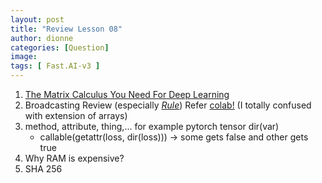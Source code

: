 ```yaml
---
layout: post
title: "Review Lesson 08"
author: dionne
categories: [Question]
image: 
tags: [ Fast.AI-v3 ]
---
```


1. [The Matrix Calculus You Need For Deep Learning](https://explained.ai/matrix-calculus/index.html)
2. Broadcasting Review (especially *[Rule](https://docs.scipy.org/doc/numpy-1.13.0/user/basics.broadcasting.html#general-broadcasting-rules)*)
Refer [colab!](https://render.githubusercontent.com/view/ipynb?commit=2bfe4a95aac864b23bd0c0729d2720c92e169f8c&enc_url=68747470733a2f2f7261772e67697468756275736572636f6e74656e742e636f6d2f5370656c6c4f6e596f752f646c66662d6e6f74652f326266653461393561616338363462323362643063303732396432373230633932653136396638632f6e62732f646c322f30315f6d61746d756c5f70726163746963652e6970796e62&nwo=SpellOnYou%2Fdlff-note&path=nbs%2Fdl2%2F01_matmul_practice.ipynb&repository_id=221963162&repository_type=Repository#Broadcasting) (I totally confused with extension of arrays)
3. method, attribute, thing,... for example pytorch tensor dir(var)
	- callable(getattr(loss, dir(loss))) -> some gets false and other gets true
4. Why RAM is expensive?
5. SHA 256
